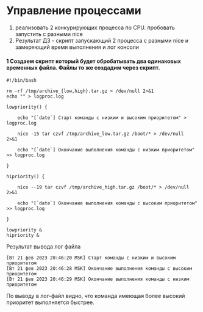 # Управление процессами 
1) реализовать 2 конкурирующих процесса по CPU. пробовать запустить с разными nice
2) Результат ДЗ - скрипт запускающий 2 процесса с разными nice и замеряющий время выполнения и лог консоли


#### 1 Создаем скрипт который будет обробатывать два одинаковых временных файла. Файлы то же создадим через скрипт.
```
#!/bin/bash

rm -rf /tmp/archive_{low,high}.tar.gz > /dev/null 2>&1
echo "" > logproc.log

lowpriority() {

    echo "[`date`] Старт команды с низким и высоким приоритетом" > logproc.log

    nice -15 tar czvf /tmp/archive_low.tar.gz /boot/* > /dev/null  2>&1

    echo "[`date`] Окончание выполнения команды с низким приоритетом" >> logproc.log

}

hipriority() {

    nice --19 tar czvf /tmp/archive_high.tar.gz /boot/* > /dev/null  2>&1

    echo "[`date`] Окончание выполнения команды с высоким приоритетом" >> logproc.log

}

lowpriority &
hipriority &

```
Результат вывода лог файла

```
[Вт 21 фев 2023 20:46:20 MSK] Старт команды с низким и высоким приоритетом
[Вт 21 фев 2023 20:46:28 MSK] Окончание выполнения команды с высоким приоритетом
[Вт 21 фев 2023 20:46:29 MSK] Окончание выполнения команды с низким приоритетом
```
По выводу в лог-файл видно, что команда имеющая более высокий приоритет выполняется быстрее.
